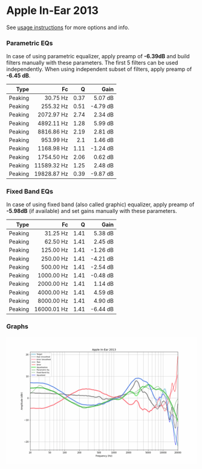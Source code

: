 # Apple In-Ear 2013
See [usage instructions](https://github.com/jaakkopasanen/AutoEq#usage) for more options and info.

### Parametric EQs
In case of using parametric equalizer, apply preamp of **-6.39dB** and build filters manually
with these parameters. The first 5 filters can be used independently.
When using independent subset of filters, apply preamp of **-6.45 dB**.

| Type    | Fc          |    Q | Gain     |
|--------:|------------:|-----:|---------:|
| Peaking | 30.75 Hz    | 0.37 | 5.07 dB  |
| Peaking | 255.32 Hz   | 0.51 | -4.79 dB |
| Peaking | 2072.97 Hz  | 2.74 | 2.34 dB  |
| Peaking | 4892.11 Hz  | 1.28 | 5.99 dB  |
| Peaking | 8816.86 Hz  | 2.19 | 2.81 dB  |
| Peaking | 953.99 Hz   | 2.1  | 1.46 dB  |
| Peaking | 1168.98 Hz  | 1.11 | -1.24 dB |
| Peaking | 1754.50 Hz  | 2.06 | 0.62 dB  |
| Peaking | 11589.32 Hz | 1.25 | 2.48 dB  |
| Peaking | 19828.87 Hz | 0.39 | -9.87 dB |

### Fixed Band EQs
In case of using fixed band (also called graphic) equalizer, apply preamp of **-5.98dB**
(if available) and set gains manually with these parameters.

| Type    | Fc          |    Q | Gain     |
|--------:|------------:|-----:|---------:|
| Peaking | 31.25 Hz    | 1.41 | 5.38 dB  |
| Peaking | 62.50 Hz    | 1.41 | 2.45 dB  |
| Peaking | 125.00 Hz   | 1.41 | -1.26 dB |
| Peaking | 250.00 Hz   | 1.41 | -4.21 dB |
| Peaking | 500.00 Hz   | 1.41 | -2.54 dB |
| Peaking | 1000.00 Hz  | 1.41 | -0.48 dB |
| Peaking | 2000.00 Hz  | 1.41 | 1.14 dB  |
| Peaking | 4000.00 Hz  | 1.41 | 4.59 dB  |
| Peaking | 8000.00 Hz  | 1.41 | 4.90 dB  |
| Peaking | 16000.01 Hz | 1.41 | -6.44 dB |

### Graphs
![](./Apple%20In-Ear%202013.png)